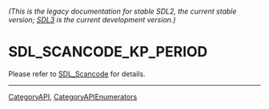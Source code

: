 ###### (This is the legacy documentation for stable SDL2, the current stable version; [SDL3](https://wiki.libsdl.org/SDL3/) is the current development version.)
# SDL_SCANCODE_KP_PERIOD

Please refer to [SDL_Scancode](SDL_Scancode) for details.

----
[CategoryAPI](CategoryAPI), [CategoryAPIEnumerators](CategoryAPIEnumerators)

